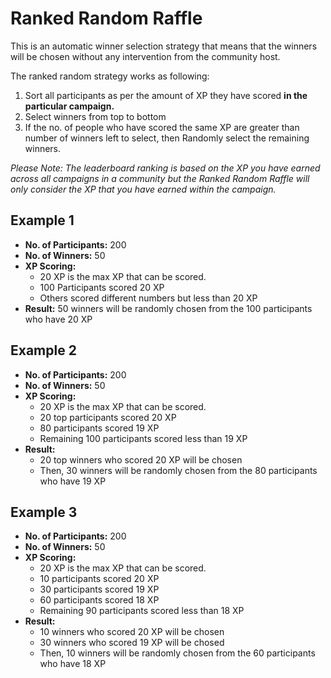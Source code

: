 # Ranked Random Raffle

This is an automatic winner selection strategy that means that the winners will be chosen without any intervention from the community host.

The ranked random strategy works as following:
1. Sort all participants as per the amount of XP they have scored **in the particular campaign.** 
2. Select winners from top to bottom
3. If the no. of people who have scored the same XP are greater than number of winners left to select, then Randomly select the remaining winners.

*Please Note:  The leaderboard ranking is based on the XP you have earned across all campaigns in a community but the Ranked Random Raffle will only consider the XP that you have earned within the campaign.*

## Example 1
- **No. of Participants:** 200 
- **No. of Winners:** 50
- **XP Scoring:** 
    - 20 XP is the max XP that can be scored.
    - 100 Participants scored 20 XP
    - Others scored different numbers but less than 20 XP
- **Result:** 50 winners will be randomly chosen from the 100 participants who have 20 XP

## Example 2
- **No. of Participants:** 200
- **No. of Winners:** 50
- **XP Scoring:**
    - 20 XP is the max XP that can be scored.
    - 20 top participants scored 20 XP
    - 80 participants scored 19 XP
    - Remaining 100 participants scored less than 19 XP
- **Result:** 
    - 20 top winners who scored 20 XP will be chosen
    - Then, 30 winners will be randomly chosen from the 80 participants who have 19 XP

## Example 3
- **No. of Participants:** 200
- **No. of Winners:** 50
- **XP Scoring:**
    - 20 XP is the max XP that can be scored.
    - 10 participants scored 20 XP
    - 30 participants scored 19 XP
    - 60 participants scored 18 XP
    - Remaining 90 participants scored less than 18 XP
- **Result:** 
    - 10 winners who scored 20 XP will be chosen
    - 30 winners who scored 19 XP will be chosed
    - Then, 10 winners will be randomly chosen from the 60 participants who have 18 XP